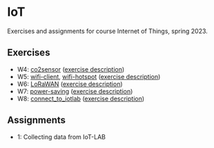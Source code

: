 # IoT

Exercises and assignments for course Internet of Things, spring 2023.

## Exercises

- W4: [co2sensor](https://github.com/tjomson/IoT/tree/master/co2sensor) ([exercise description](https://github.com/FlapKap/IoT-CO2-sensor-exercise))
- W5: [wifi-client](https://github.com/tjomson/IoT/tree/master/wifi-client), [wifi-hotspot](https://github.com/tjomson/IoT/tree/master/wifi-hotspot) ([exercise description](https://github.com/FlapKap/IoT-WiFi-Exercise))
- W6: [LoRaWAN](https://github.com/tjomson/IoT/tree/master/LoRaWAN) ([exercise description](https://github.com/FlapKap/IoT-LoRaWAN-Exercise))
- W7: [power-saving](https://github.com/tjomson/IoT/tree/master/power-saving) ([exercise description](https://github.com/FlapKap/IoT-Energy-Exercise))
- W8: [connect_to_iotlab](https://github.com/tjomson/IoT/blob/master/connect_to_iotlab.md) ([exercise description](https://github.itu.dk/khjo/IoT2023-TestBedResources/blob/main/Connecting.md))

## Assignments

- 1: Collecting data from IoT-LAB
